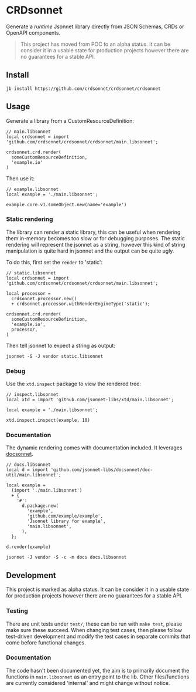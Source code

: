 # CRDsonnet

Generate a *runtime* Jsonnet library directly from JSON Schemas, CRDs or OpenAPI components.

> This project has moved from POC to an alpha status. It can be consider it in a usable state for production projects however there are no guarantees for a stable API.

## Install

```console
jb install https://github.com/crdsonnet/crdsonnet/crdsonnet
```

## Usage

Generate a library from a CustomResourceDefinition:

```jsonnet
// main.libsonnet
local crdsonnet = import 'github.com/crdsonnet/crdsonnet/crdsonnet/main.libsonnet';

crdsonnet.crd.render(
  someCustomResourceDefinition,
  'example.io'
)
```

Then use it:

```jsonnet
// example.libsonnet
local example = './main.libsonnet';

example.core.v1.someObject.new(name='example')
```

### Static rendering

The library can render a static library, this can be useful when rendering them in-memory becomes too slow or for debugging purposes. The static rendering will represent the jsonnet as a string, however this kind of string manipulation is quite hard in jsonnet and the output can be quite ugly.

To do this, first set the `render` to 'static':

```jsonnet
// static.libsonnet
local crdsonnet = import 'github.com/crdsonnet/crdsonnet/crdsonnet/main.libsonnet';

local processor =
  crdsonnet.processor.new()
  + crdsonnet.processor.withRenderEngineType('static');

crdsonnet.crd.render(
  someCustomResourceDefinition,
  'example.io',
  processor,
)
```

Then tell jsonnet to expect a string as output:


```console
jsonnet -S -J vendor static.libsonnet
```

### Debug

Use the `xtd.inspect` package to view the rendered tree:

```jsonnet
// inspect.libsonnet
local xtd = import 'github.com/jsonnet-libs/xtd/main.libsonnet';

local example = './main.libsonnet';

xtd.inspect.inspect(example, 10)
```

### Documentation

The dynamic rendering comes with documentation included. It leverages [docsonnet](https://github.com/jsonnet-libs/docsonnet).

```jsonnet
// docs.libsonnet
local d = import 'github.com/jsonnet-libs/docsonnet/doc-util/main.libsonnet';

local example =
  (import './main.libsonnet')
  + {
    '#':
      d.package.new(
        'example',
        'github.com/example/example',
        'Jsonnet library for example',
        'main.libsonnet',
      ),
  };

d.render(example)
```

```console
jsonnet -J vendor -S -c -m docs docs.libsonnet
```

## Development

This project is marked as alpha status. It can be consider it in a usable state for production projects however there are no guarantees for a stable API.

### Testing

There are unit tests under `test/`, these can be run with `make test`, please make sure these succeed. When changing test cases, then please follow test-driven development and modify the test cases in separate commits that come before functional changes.

### Documentation

The code hasn't been documented yet, the aim is to primarily document the functions in `main.libsonnet` as an entry point to the lib. Other files/functions are currently considered 'internal' and might change without notice.
